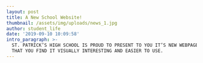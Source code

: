 ```yaml
---
layout: post
title: A New School Website!
thumbnail: /assets/img/uploads/news_1.jpg
author: student_life
date: '2019-09-10 10:09:58'
intro_paragraph: >-
  ST. PATRICK’S HIGH SCHOOL IS PROUD TO PRESENT TO YOU IT’S NEW WEBPAGE. WE HOPE
  THAT YOU FIND IT VISUALLY INTERESTING AND EASIER TO USE.
---
```


